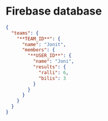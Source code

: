 Firebase database
=================

```json
{
  "teams": {
    "**TEAM_ID**": {
      "name": "Jonit",
      "members": {
        "**USER_ID**": {
          "name": "Joni",
          "results": {
            "ralli": 6,
            "bilis": 3
          }
        }
      }
    }
  }
}
```
